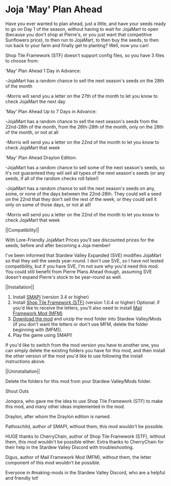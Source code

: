 # Joja 'May' Plan Ahead
Have you ever wanted to plan ahead, just a little, and have your seeds ready to go on Day 1 of the season, without having to wait for JojaMart to open (because you don't shop at Pierre's, or you just want that competitive Sunflowers price), to then run to JojaMart, to then buy the seeds, to then run back to your farm and finally get to planting? Well, now you can!

Shop Tile Framework (STF) doesn't support config files, so you have 3 files to choose from:

'May' Plan Ahead 1 Day in Advance:

-JojaMart has a random chance to sell the next season's seeds on the 28th of the month

-Morris will send you a letter on the 27th of the month to let you know to check JojaMart the next day

'May' Plan Ahead Up to 7 Days in Advance:

-JojaMart has a random chance to sell the next season's seeds from the 22nd-28th of the month, from the 26th-28th of the month, only on the 28th of the month, or not at all

-Morris will send you a letter on the 22nd of the month to let you know to check JojaMart that week

'May' Plan Ahead Draylon Edition:

-JojaMart has a random chance to sell some of the next season's seeds, so it's not guaranteed they will sell all types of the next season's seeds (or any seeds, if all of the random checks roll false!)

-JojaMart has a random chance to sell the next season's seeds on any, some, or none of the days between the 22nd-28th. They could sell a seed on the 22nd that they don't sell the rest of the week, or they could sell it only on some of those days, or not at all!

-Morris will send you a letter on the 22nd of the month to let you know to check JojaMart that week


||Compatibility||

With Lore-Friendly JojaMart Prices you'll see discounted prices for the seeds, before and after becoming a Joja member!

I've been informed that Stardew Valley Expanded (SVE) modifies JojaMart so that they sell the seeds year-round. I don't use SVE, so I have not tested compatibility, but if you have SVE, I'm not sure why you'd need this mod. You could still benefit from Pierre Plans Ahead though, assuming SVE doesn't expand Pierre's stock to be year-round as well.


||Installation||

1. Install <a href="https://smapi.io/">SMAPI</a> (version 3.4 or higher)
2. Install  <a href="https://www.nexusmods.com/stardewvalley/mods/5005">Shop Tile Framework (STF)</a> (version 1.0.4 or higher)
Optional: if you'd like to receive the letters, you'll also need to install <a href="https://www.nexusmods.com/stardewvalley/mods/1536">Mail Framework Mod (MFM)</a>
3. <a href="https://github.com/LenneDalben/StardewValleyModsGPL/releases/">Download the mod</a> and unzip the mod folder into Stardew Valley/Mods (if you don't want the letters or don't use MFM, delete the folder beginning with [MFM]).
4. Play the game using SMAPI!

If you'd like to switch from the mod version you have to another one, you can simply delete the existing folders you have for this mod, and then install the other version of the mod you'd like to use following the install instructions above.


||Uninstallation||

Delete the folders for this mod from your Stardew Valley/Mods folder.

Shout Outs

Jonqora, who gave me the idea to use Shop Tile Framework (STF) to make this mod, and many other ideas implemented in the mod.

Draylon, after whom the Draylon edition is named.

Pathoschild, author of SMAPI, without them, this mod wouldn't be possible.

HUGE thanks to CherryChain, author of Shop Tile Framework (STF), without them, this mod wouldn't be possible either. Extra thanks to CherryChain for their help in the Stardew Valley Discord with troubleshooting. 

Digus, author of Mail Framework Mod (MFM), without them, the letter component of this mod wouldn't be possible.

Everyone in #making-mods in the Stardew Valley Discord, who are a helpful and friendly lot!
